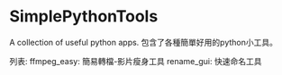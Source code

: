 # SimplePythonTools
A collection of useful python apps.
包含了各種簡單好用的python小工具。

列表:
ffmpeg_easy: 簡易轉檔-影片瘦身工具
rename_gui: 快速命名工具
